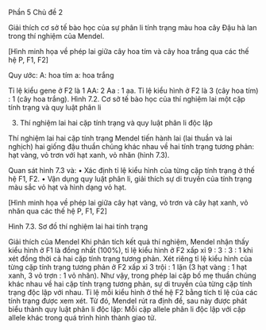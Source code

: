 Phần 5
Chủ đề 2

Giải thích cơ sở tế bào học của sự phân li tính trạng màu hoa cây Đậu hà lan trong thí nghiệm của Mendel.

[Hình minh họa về phép lai giữa cây hoa tím và cây hoa trắng qua các thế hệ P, F1, F2]

Quy ước:
A: hoa tím
a: hoa trắng

Tỉ lệ kiểu gene ở F2 là 1 AA: 2 Aa : 1 aa. Tỉ lệ kiểu hình ở F2 là 3 (cây hoa tím) : 1 (cây hoa trắng).
Hình 7.2. Cơ sở tế bào học của thí nghiệm lai một cặp tính trạng và quy luật phân li

3. Thí nghiệm lai hai cặp tính trạng và quy luật phân li độc lập

Thí nghiệm lai hai cặp tính trạng
Mendel tiến hành lai (lai thuần và lai nghịch) hai giống đậu thuần chủng khác nhau về hai tính trạng tương phản: hạt vàng, vỏ trơn với hạt xanh, vỏ nhăn (hình 7.3).

Quan sát hình 7.3 và:
• Xác định tỉ lệ kiểu hình của từng cặp tính trạng ở thế hệ F1, F2.
• Vận dụng quy luật phân li, giải thích sự di truyền của tính trạng màu sắc vỏ hạt và hình dạng vỏ hạt.

[Hình minh họa về phép lai giữa cây hạt vàng, vỏ trơn và cây hạt xanh, vỏ nhăn qua các thế hệ P, F1, F2]

Hình 7.3. Sơ đồ thí nghiệm lai hai tính trạng

Giải thích của Mendel
Khi phân tích kết quả thí nghiệm, Mendel nhận thấy kiểu hình ở F1 là đồng nhất (100%), tỉ lệ kiểu hình ở F2 xấp xỉ 9 : 3 : 3 : 1 khi xét đồng thời cả hai cặp tính trạng tương phản. Xét riêng tỉ lệ kiểu hình của từng cặp tính trạng tương phản ở F2 xấp xỉ 3 trội : 1 lặn (3 hạt vàng : 1 hạt xanh, 3 vỏ trơn : 1 vỏ nhăn). Như vậy, trong phép lai cặp bố mẹ thuần chủng khác nhau về hai cặp tính trạng tương phản, sự di truyền của từng cặp tính trạng độc lập với nhau. Tỉ lệ mỗi kiểu hình ở thế hệ F2 bằng tích tỉ lệ của các tính trạng được xem xét. Từ đó, Mendel rút ra định đề, sau này được phát biểu thành quy luật phân li độc lập: Mỗi cặp allele phân li độc lập với cặp allele khác trong quá trình hình thành giao tử.